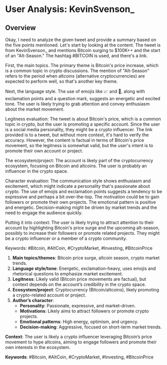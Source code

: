 # User Analysis: KevinSvenson_

## Overview

<think>
Okay, I need to analyze the given tweet and provide a summary based on the five points mentioned. Let's start by looking at the content. The tweet is from KevinSvenson_ and mentions Bitcoin surging to $100K++ and the start of an "Alt-Season." The hashtag #BITCOIN is used, and there's a link. 

First, the main topics. The primary theme is Bitcoin's price increase, which is a common topic in crypto discussions. The mention of "Alt-Season" refers to the period when altcoins (alternative cryptocurrencies) are expected to perform well, so that's another key theme. 

Next, the language style. The use of emojis like 📈 and 🏁, along with exclamation points and a question mark, suggests an energetic and excited tone. The user is likely trying to grab attention and convey enthusiasm about the market movement.

Legitness evaluation: The tweet is about Bitcoin's price, which is a common topic in crypto, but the user is promoting a specific account. Since the user is a social media personality, they might be a crypto influencer. The link provided is to a tweet, but without more context, it's hard to verify the accuracy. However, the content is factual in terms of Bitcoin's price movement, so the legitness is somewhat valid, but the user's intent is to promote their own account or project.

The ecosystem/project: The account is likely part of the cryptocurrency ecosystem, focusing on Bitcoin and altcoins. The user is probably an influencer in the crypto space.

Character evaluation: The communication style shows enthusiasm and excitement, which might indicate a personality that's passionate about crypto. The use of emojis and exclamation points suggests a tendency to be expressive and perhaps a bit over-the-top. The motivation could be to gain followers or promote their own projects. The emotional pattern is positive and energetic. Decision-making might be driven by market trends and the need to engage the audience quickly.

Putting it into context: The user is likely trying to attract attention to their account by highlighting Bitcoin's price surge and the upcoming alt-season, possibly to increase their followers or promote related projects. They might be a crypto influencer or a member of a crypto community.

Keywords: #Bitcoin, #AltCoin, #CryptoMarket, #Investing, #BitcoinPrice
</think>

1. **Main topics/themes**: Bitcoin price surge, altcoin season, crypto market trends.  
2. **Language style/tone**: Energetic, exclamation-heavy, uses emojis and rhetorical questions to emphasize market excitement.  
3. **Legitness**: Likely valid (Bitcoin price movements are factual), but context depends on the account’s credibility in the crypto space.  
4. **Ecosystem/project**: Cryptocurrency (Bitcoin/altcoins), likely promoting a crypto-related account or project.  
5. **Author’s character**:  
   - **Personality**: Passionate, expressive, and market-driven.  
   - **Motivations**: Likely aims to attract followers or promote crypto projects.  
   - **Emotional patterns**: High energy, optimism, and urgency.  
   - **Decision-making**: Aggressive, focused on short-term market trends.  

**Context**: The user is likely a crypto influencer leveraging Bitcoin’s price movement to hype altcoins, aiming to engage followers and promote their own interests in the ecosystem.  

**Keywords**: #Bitcoin, #AltCoin, #CryptoMarket, #Investing, #BitcoinPrice
